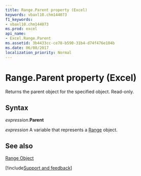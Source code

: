 ```yaml
---
title: Range.Parent property (Excel)
keywords: vbaxl10.chm144073
f1_keywords:
- vbaxl10.chm144073
ms.prod: excel
api_name:
- Excel.Range.Parent
ms.assetid: 3b4433cc-ce78-b590-31b4-d74f476e104b
ms.date: 06/08/2017
localization_priority: Normal
---
```



# Range.Parent property (Excel)

Returns the parent object for the specified object. Read-only.


## Syntax

_expression_.**Parent**

_expression_ A variable that represents a [Range](excel.range-graph-property.md) object.


## See also


[Range Object](Excel.Range(object).md)

[!include[Support and feedback](~/includes/feedback-boilerplate.md)]